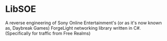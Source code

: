 # LibSOE
A reverse engineering of Sony Online Entertainment's (or as it's now known as, Daybreak Games) ForgeLight networking library written in C#. (Specifically for traffic from Free Realms)
